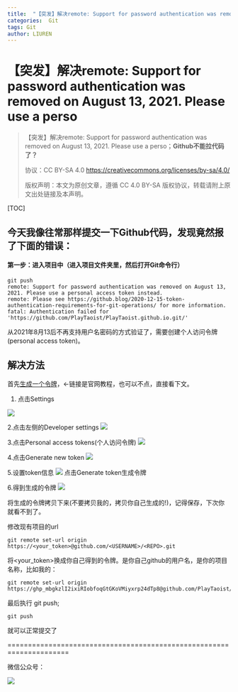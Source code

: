 ```yaml
---
title:  "【突发】解决remote: Support for password authentication was removed on August 13, 2021. Please use a perso"
categories:  Git
tags: Git
author: LIUREN
---
```


# 【突发】解决remote: Support for password authentication was removed on August 13, 2021. Please use a perso

> 【突发】解决remote: Support for password authentication was removed on August 13, 2021. Please use a perso；**Github不能拉代码了？**
>
> 协议：CC BY-SA 4.0 https://creativecommons.org/licenses/by-sa/4.0/  
>
> 版权声明：本文为原创文章，遵循 CC 4.0 BY-SA 版权协议，转载请附上原文出处链接及本声明。



[TOC]

## 今天我像往常那样提交一下Github代码，发现竟然报了下面的错误：

#### 第一步：进入项目中（进入项目文件夹里，然后打开Git命令行）

```shell
git push
remote: Support for password authentication was removed on August 13, 2021. Please use a personal access token instead.
remote: Please see https://github.blog/2020-12-15-token-authentication-requirements-for-git-operations/ for more information.
fatal: Authentication failed for 'https://github.com/PlayTaoist/PlayTaoist.github.io.git/'
```

从2021年8月13后不再支持用户名密码的方式验证了，需要创建个人访问令牌(personal access token)。



## 解决方法

首先[生成一个令牌](https://docs.github.com/en/github/authenticating-to-github/keeping-your-account-and-data-secure/creating-a-personal-access-token)，←链接是官网教程，也可以不点，直接看下文。

1. 点击Settings

![](https://www.codepeople.cn/imges/00x118.png)

2.点击左侧的Developer settings
![](https://www.codepeople.cn/imges/00x119.png)

3.点击Personal access tokens(个人访问令牌)
![](https://www.codepeople.cn/imges/00x120.png)

4.点击Generate new token
![](https://www.codepeople.cn/imges/00x121.png)

5.设置token信息
![](https://www.codepeople.cn/imges/00x122.png)
点击Generate token生成令牌

6.得到生成的令牌
![](https://www.codepeople.cn/imges/00x123.png)

将生成的令牌拷贝下来(不要拷贝我的，拷贝你自己生成的!)，记得保存，下次你就看不到了。

修改现有项目的url

```shell
git remote set-url origin  https://<your_token>@github.com/<USERNAME>/<REPO>.git
```
将<your_token>换成你自己得到的令牌。<USERNAME>是你自己github的用户名，<REPO>是你的项目名称，比如我的：

```shell
git remote set-url origin https://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@github.com/PlayTaoist/PlayTaoist.github.io.git
```

最后执行 git push;
```shell
git push
```
就可以正常提交了



=====================================================================

微信公众号：

![](https://www.codepeople.cn/imges/weixin_icon/weixin.jpg)